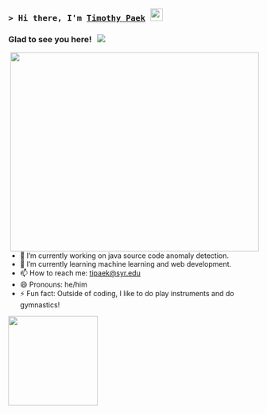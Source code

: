 ### <samp>&gt; Hi there, I'm <a href="https://www.linkedin.com/in/timothy-paek/" target="_blank">Timothy Paek</a> <img src="https://media.giphy.com/media/hvRJCLFzcasrR4ia7z/giphy.gif" width="25"> </samp>
### Glad to see you here! &nbsp; ![](https://visitor-badge.glitch.me/badge?page_id=tipaek.tipaek)
<img align="right" src="https://cdni.iconscout.com/illustration/free/thumb/free-man-developing-website-on-desk-2040889-1721885.png" width="500" height="400" class="p-5-5 image_3l786">
<!-- <a href="https://iconscout.com/illustrations/man" class="text-underline font-size-sm" target="_blank">Man developing website on desk</a> by <a href="https://iconscout.com/contributors/woobrodesign" class="text-underline font-size-sm">WOOBRO LTD</a> on <a href="https://iconscout.com" class="text-underline font-size-sm">IconScout</a><br> --!>

- 🔭 I’m currently working on java source code anomaly detection.
- 🌱 I’m currently learning machine learning and web development.
- 📫 How to reach me: tipaek@syr.edu
- 😄 Pronouns: he/him
- ⚡ Fun fact: Outside of coding, I like to do play instruments and do gymnastics!


<img height="180em" src="https://github-readme-stats.vercel.app/api?username=tipaek&show_icons=true&hide_border=true&&count_private=true&include_all_commits=true" />


